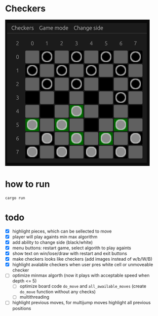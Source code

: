# Checkers
![](./game.png)

# how to run
```
cargo run
```

# todo
- [X] highlight pieces, which can be sellected to move
- [X] player will play againts min max algorithm
- [X] add ability to change side (black/white)
- [X] menu buttons: restart game, select algorith to play againts
- [X] show text on win/lose/draw with restart and exit buttons
- [X] make checkers looks like checkers (add images instead of w/b/W/B)
- [X] highlight avalable checkers when user pres white cell or unmoveable checker
- [ ] optimize minmax algorth (now it plays with acceptable speed when depth <= 5)
    - [ ] optimize board code `do_move` and `all_awailable_moves` (create `do_move` function without any checks)
    - [ ] multithreading
- [ ] highlight previous moves, for multijump moves highlight all previous positions
